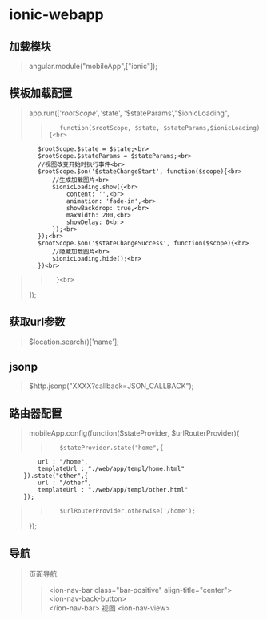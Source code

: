 # ionic-webapp

## 加载模块
> angular.module("mobileApp",["ionic"]);

## 模板加载配置
> app.run(['$rootScope', '$state', '$stateParams',"$ionicLoading",<br>
>>        function($rootScope, $state, $stateParams,$ionicLoading) {<br>
            $rootScope.$state = $state;<br>
            $rootScope.$stateParams = $stateParams;<br>
            //视图改变开始时执行事件<br>
            $rootScope.$on('$stateChangeStart', function($scope){<br>
            	//生成加载图片<br>
                $ionicLoading.show({<br>
                    content: '',<br>
                    animation: 'fade-in',<br>
                    showBackdrop: true,<br>
                    maxWidth: 200,<br>
                    showDelay: 0<br>
                });<br>
            });<br>
            $rootScope.$on('$stateChangeSuccess', function($scope){<br>
            	//隐藏加载图片<br>
            	$ionicLoading.hide();<br>
            })<br>
 >>       }<br>
>    ]);<br>

## 获取url参数
> $location.search()['name']; 
  
## jsonp
> $http.jsonp("XXXX?callback=JSON_CALLBACK");

## 路由器配置
> mobileApp.config(function($stateProvider, $urlRouterProvider){
>>        $stateProvider.state("home",{
            url : "/home",
            templateUrl : "./web/app/templ/home.html"
        }).state("other",{
            url : "/other",
            templateUrl : "./web/app/templ/other.html"
        });
>>        $urlRouterProvider.otherwise('/home');
>    });

## 导航

> 页面导航 
>> &lt;ion-nav-bar class="bar-positive" align-title="center">           
            &lt;ion-nav-back-button></ion-nav-back-button>	
   &lt;/ion-nav-bar>
>> 视图 
>  &lt;ion-nav-view></ion-nav-view>

